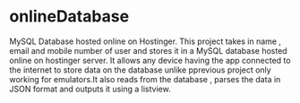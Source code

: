 # onlineDatabase
MySQL Database hosted online on Hostinger. 
This project takes in name , email and mobile number of user and stores it in a MySQL database hosted online on hostinger server.
It allows any device having the app connected to the internet to store data on the database unlike pprevious project only working for emulators.It also reads from the database , parses the data in JSON format and outputs it using a listview.
